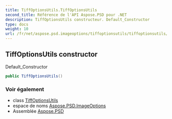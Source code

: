 ```yaml
---
title: TiffOptionsUtils.TiffOptionsUtils
second_title: Référence de l'API Aspose.PSD pour .NET
description: TiffOptionsUtils constructeur. Default_Constructor
type: docs
weight: 10
url: /fr/net/aspose.psd.imageoptions/tiffoptionsutils/tiffoptionsutils/
---
```

## TiffOptionsUtils constructor

Default_Constructor

```csharp
public TiffOptionsUtils()
```

### Voir également

* class [TiffOptionsUtils](../)
* espace de noms [Aspose.PSD.ImageOptions](../../tiffoptionsutils/)
* Assemblée [Aspose.PSD](../../../)


